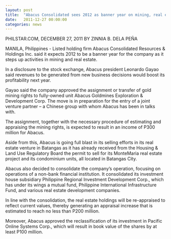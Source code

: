 ```yaml
---
layout: post
title:  "Abacus Consolidated sees 2012 as banner year on mining, real estate boost"
date:   2011-12-27 00:00:00
categories: news
---
```

PHILSTAR.COM, DECEMBER 27, 2011
BY ZINNIA B. DELA PEÑA

MANILA, Philippines - Listed holding firm Abacus Consolidated Resources & Holdings Inc. said it expects 2012 to be a banner year for the company as it steps up activities in mining and real estate.

In a disclosure to the stock exchange, Abacus president Leonardo Gayao said revenues to be generated from new business decisions would boost its profitability next year.

Gayao said the company approved the assignment or transfer of gold mining rights to fully-owned unit Abacus Goldmines Exploration & Development Corp. The move is in preparation for the entry of a joint venture partner – a Chinese group with whom Abacus has been in talks with.

The assignment, together with the necessary procedure of estimating and appraising the mining rights, is expected to result in an income of P300 million for Abacus.

Aside from this, Abacus is going full blast in its selling efforts in its real estate venture in Batangas as it has already received from the Housing & Land Use Regulatory Board the permit to sell for its MonteMaria real estate project and its condominium units, all located in Batangas City.

Abacus also decided to consolidate the company’s operation, focusing on operations of a non-bank financial institution. It consolidated its investment house subsidiary Philippine Regional Investment Development Corp., which has under its wings a mutual fund, Philippine International Infrastructure Fund, and various real estate development companies.

In line with the consolidation, the real estate holdings will be re-appraised to reflect current values, thereby generating an appraisal increase that is estimated to reach no less than P200 million.

Moreover, Abacus approved the reclassification of its investment in Pacific Online Systems Corp., which will result in book value of the shares by at least P100 million.